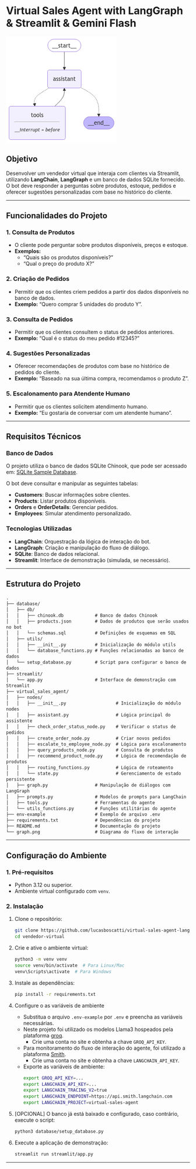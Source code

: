# Virtual Sales Agent with LangGraph & Streamlit & Gemini Flash

![Fluxo de Interação do Vendedor Virtual](./assets/graph.png "Fluxo de Interação do Vendedor Virtual")

## Objetivo

Desenvolver um vendedor virtual que interaja com clientes via Streamlit, utilizando **LangChain**, **LangGraph** e um banco de dados SQLite fornecido. O bot deve responder a perguntas sobre produtos, estoque, pedidos e oferecer sugestões personalizadas com base no histórico do cliente.

---

## Funcionalidades do Projeto

### 1. **Consulta de Produtos**
- O cliente pode perguntar sobre produtos disponíveis, preços e estoque.
- **Exemplos:**
  - “Quais são os produtos disponíveis?”
  - “Qual o preço do produto X?”

### 2. **Criação de Pedidos**
- Permitir que os clientes criem pedidos a partir dos dados disponíveis no banco de dados.
- **Exemplo:** “Quero comprar 5 unidades do produto Y”.

### 3. **Consulta de Pedidos**
- Permitir que os clientes consultem o status de pedidos anteriores.
- **Exemplo:** “Qual é o status do meu pedido #12345?”

### 4. **Sugestões Personalizadas**
- Oferecer recomendações de produtos com base no histórico de pedidos do cliente.
- **Exemplo:** “Baseado na sua última compra, recomendamos o produto Z”.

### 5. **Escalonamento para Atendente Humano**
- Permitir que os clientes solicitem atendimento humano.
- **Exemplo:** “Eu gostaria de conversar com um atendente humano”.

---

## Requisitos Técnicos

### **Banco de Dados**
O projeto utiliza o banco de dados SQLite Chinook, que pode ser acessado em: [SQLite Sample Database](https://www.sqlitetutorial.net/sqlite-sample-database/).

O bot deve consultar e manipular as seguintes tabelas:
- **Customers**: Buscar informações sobre clientes.
- **Products**: Listar produtos disponíveis.
- **Orders** e **OrderDetails**: Gerenciar pedidos.
- **Employees**: Simular atendimento personalizado.

### **Tecnologias Utilizadas**
- **LangChain**: Orquestração da lógica de interação do bot.
- **LangGraph**: Criação e manipulação do fluxo de diálogo.
- **SQLite**: Banco de dados relacional.
- **Streamlit**: Interface de demonstração (simulada, se necessário).

---

## Estrutura do Projeto

```plaintext
.
├── database/
│   ├── db/
│   │   ├── chinook.db            # Banco de dados Chinook
│   │   ├── products.json         # Dados de produtos que serão usados no bot
│   │   └── schemas.sql           # Definições de esquemas em SQL
│   ├── utils/
│   │   ├── __init__.py           # Inicialização do módulo utils
│   │   └── database_functions.py # Funções relacionadas ao banco de dados
│   └── setup_database.py         # Script para configurar o banco de dados
├── streamlit/
│   └── app.py                    # Interface de demonstração com Streamlit
├── virtual_sales_agent/
│   ├── nodes/
│   │   ├── __init__.py                   # Inicialização do módulo nodes
│   │   ├── assistant.py                  # Lógica principal do assistente
│   │   ├── check_order_status_node.py    # Verificar o status de pedidos
│   │   ├── create_order_node.py          # Criar novos pedidos
│   │   ├── escalate_to_employee_node.py  # Lógica para escalonamento
│   │   ├── query_products_node.py        # Consulta de produtos
│   │   ├── recommend_product_node.py     # Lógica de recomendação de produtos
│   │   ├── routing_functions.py          # Lógica de roteamento
│   │   └── state.py                      # Gerenciamento de estado persistente
│   ├── graph.py                  # Manipulação de diálogos com LangGraph
│   ├── prompts.py                # Modelos de prompts para LangChain
│   ├── tools.py                  # Ferramentas do agente
│   └── utils_functions.py        # Funções utilitárias do agente
├── env-example                   # Exemplo de arquivo .env
├── requirements.txt              # Dependências do projeto
├── README.md                     # Documentação do projeto
└── graph.png                     # Diagrama do fluxo de interação
```

---

## Configuração do Ambiente

### **1. Pré-requisitos**
- Python 3.12 ou superior.
- Ambiente virtual configurado com `venv`.

### **2. Instalação**
1. Clone o repositório:
   ```bash
   git clone https://github.com/lucasboscatti/virtual-sales-agent-langgraph.git
   cd vendedor-virtual
   ```

2. Crie e ative o ambiente virtual:
   ```bash
   python3 -m venv venv
   source venv/bin/activate  # Para Linux/Mac
   venv\Scripts\activate  # Para Windows
   ```

3. Instale as dependências:
   ```bash
   pip install -r requirements.txt
   ```

4. Configure o as variáveis de ambiente
   - Substitua o arquivo `.env-example` por `.env` e preencha as variáveis necessárias.
   - Neste projeto foi utilizado os modelos Llama3 hospeados pela plataforma [groq](https://groq.com/).
        - Crie uma conta no site e obtenha a chave `GROQ_API_KEY`.
   - Para monitoramento do fluxo de interação do agente, foi utilizado a plataforma [Smith](https://smith.langchain.com/).
        - Crie uma conta no site e obtenha a chave `LANGCHAIN_API_KEY`.
   - Exporte as variáveis de ambiente:
        ```bash
        export GROQ_API_KEY=...
        export LANGCHAIN_API_KEY=...
        export LANGCHAIN_TRACING_V2=true
        export LANGCHAIN_ENDPOINT=https://api.smith.langchain.com
        export LANGCHAIN_PROJECT=virtual-sales-agent
        ```

5. [OPCIONAL] O banco já está baixado e configurado, caso contrário, execute o script:
    ```bash
    python3 database/setup_database.py
    ```

5. Execute a aplicação de demonstração:
   ```bash
   streamlit run streamlit/app.py
   ```

---